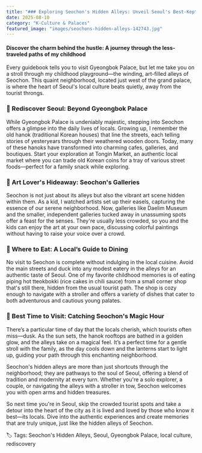 ```yaml
---
title: "### Exploring Seochon's Hidden Alleys: Unveil Seoul's Best-Kept Secrets"
date: 2025-08-10
category: "K-Culture & Palaces"
featured_image: "images/seochons-hidden-alleys-142743.jpg"
---
```


#### Discover the charm behind the hustle: A journey through the less-traveled paths of my childhood

Every guidebook tells you to visit Gyeongbok Palace, but let me take you on a stroll through my childhood playground—the winding, art-filled alleys of Seochon. This quaint neighborhood, located just west of the grand palace, is where the heart of Seoul's local culture beats quietly, away from the tourist throngs.

### 🌿 Rediscover Seoul: Beyond Gyeongbok Palace

While Gyeongbok Palace is undeniably majestic, stepping into Seochon offers a glimpse into the daily lives of locals. Growing up, I remember the old hanok (traditional Korean houses) that line the streets, each telling stories of yesteryears through their weathered wooden doors. Today, many of these hanoks have transformed into charming cafes, galleries, and boutiques. Start your exploration at Tongin Market, an authentic local market where you can trade old Korean coins for a tray of various street foods—perfect for a family snack while exploring.

### 🎨 Art Lover's Hideaway: Seochon's Galleries

Seochon is not just about its alleys but also the vibrant art scene hidden within them. As a kid, I watched artists set up their easels, capturing the essence of our serene neighborhood. Now, galleries like Daelim Museum and the smaller, independent galleries tucked away in unassuming spots offer a feast for the senses. They're usually less crowded, so you and the kids can enjoy the art at your own pace, discussing colorful paintings without having to raise your voice over a crowd.

### 🍲 Where to Eat: A Local’s Guide to Dining

No visit to Seochon is complete without indulging in the local cuisine. Avoid the main streets and duck into any modest eatery in the alleys for an authentic taste of Seoul. One of my favorite childhood memories is of eating piping hot tteokbokki (rice cakes in chili sauce) from a small corner shop that's still there, hidden from the usual tourist path. The shop is cozy enough to navigate with a stroller and offers a variety of dishes that cater to both adventurous and cautious young palates.

### 🌆 Best Time to Visit: Catching Seochon's Magic Hour

There’s a particular time of day that the locals cherish, which tourists often miss—dusk. As the sun sets, the hanok rooftops are bathed in a golden glow, and the alleys take on a magical feel. It’s a perfect time for a gentle stroll with the family, as the day cools down and the lanterns start to light up, guiding your path through this enchanting neighborhood.

Seochon's hidden alleys are more than just shortcuts through the neighborhood; they are pathways to the soul of Seoul, offering a blend of tradition and modernity at every turn. Whether you're a solo explorer, a couple, or navigating the alleys with a stroller in tow, Seochon welcomes you with open arms and hidden treasures.

So next time you're in Seoul, skip the crowded tourist spots and take a detour into the heart of the city as it is lived and loved by those who know it best—its locals. Dive into the authentic experiences and create memories that are truly unique, just like the hidden alleys of Seochon.

🏷️ Tags: Seochon's Hidden Alleys, Seoul, Gyeongbok Palace, local culture, rediscovery